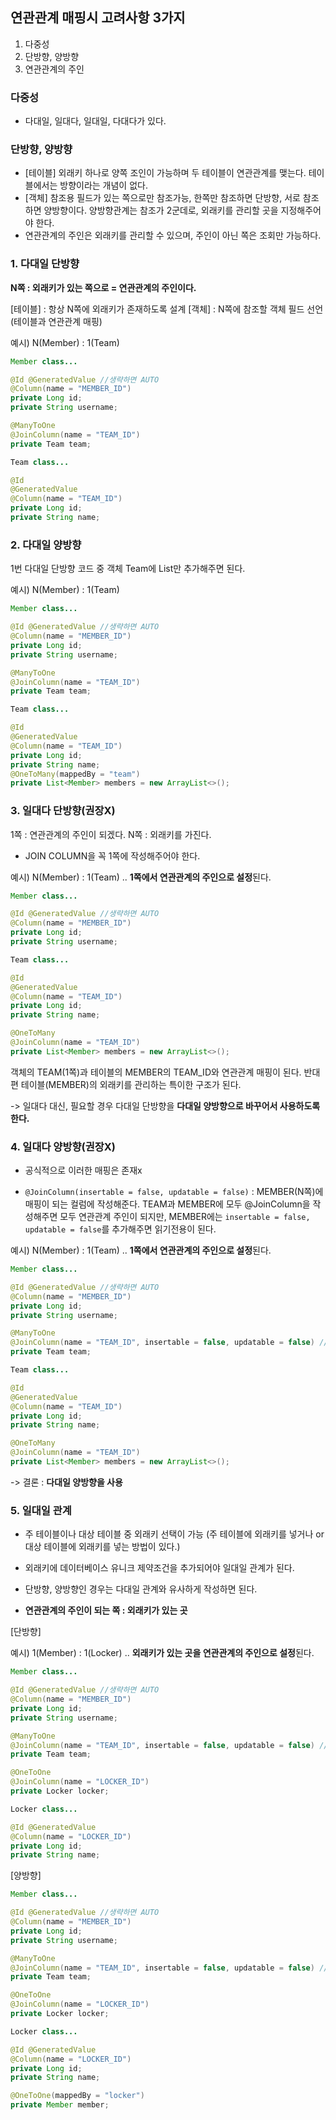 ## 연관관계 매핑시 고려사항 3가지
1. 다중성
2. 단방향, 양방향
3. 연관관계의 주인


### 다중성
- 다대일, 일대다, 일대일, 다대다가 있다. 

### 단방향, 양방향
- [테이블] 외래키 하나로 양쪽 조인이 가능하며 두 테이블이 연관관계를 맺는다. 테이블에서는 방향이라는 개념이 없다.
- [객체] 참조용 필드가 있는 쪽으로만 참조가능, 한쪽만 참조하면 단방향, 서로 참조하면 양방향이다. 양방향관계는 참조가 2군데로, 외래키를 관리할 곳을 지정해주어야 한다.
- 연관관계의 주인은 외래키를 관리할 수 있으며, 주인이 아닌 쪽은 조회만 가능하다.

### 1. 다대일 단방향
**N쪽 : 외래키가 있는 쪽으로 = 연관관계의 주인이다.**

[테이블] : 항상 N쪽에 외래키가 존재하도록 설계
[객체] : N쪽에 참조할 객체 필드 선언(테이블과 연관관계 매핑)

예시) N(Member) : 1(Team)

```java
Member class...

@Id @GeneratedValue //생략하면 AUTO
@Column(name = "MEMBER_ID")
private Long id;
private String username;

@ManyToOne
@JoinColumn(name = "TEAM_ID")
private Team team;
```

```java
Team class...

@Id
@GeneratedValue
@Column(name = "TEAM_ID")
private Long id;
private String name;
```

### 2. 다대일 양방향
1번 다대일 단방향 코드 중 객체 Team에 List<Member>만 추가해주면 된다.

예시) N(Member) : 1(Team)

```java
Member class...

@Id @GeneratedValue //생략하면 AUTO
@Column(name = "MEMBER_ID")
private Long id;
private String username;

@ManyToOne
@JoinColumn(name = "TEAM_ID")
private Team team;
```

```java
Team class...

@Id
@GeneratedValue
@Column(name = "TEAM_ID")
private Long id;
private String name;
@OneToMany(mappedBy = "team")
private List<Member> members = new ArrayList<>();
```


### 3. 일대다 단방향(권장X)
1쪽 : 연관관계의 주인이 되겠다.
N쪽 : 외래키를 가진다.

- JOIN COLUMN을 꼭 1쪽에 작성해주어야 한다.

예시) N(Member) : 1(Team) .. **1쪽에서 연관관계의 주인으로 설정**된다. 

```java
Member class...

@Id @GeneratedValue //생략하면 AUTO
@Column(name = "MEMBER_ID")
private Long id;
private String username;

```

```java
Team class...

@Id
@GeneratedValue
@Column(name = "TEAM_ID")
private Long id;
private String name;

@OneToMany
@JoinColumn(name = "TEAM_ID")
private List<Member> members = new ArrayList<>();
```

객체의 TEAM(1쪽)과 테이블의 MEMBER의 TEAM_ID와 연관관계 매핑이 된다.
반대편 테이블(MEMBER)의 외래키를 관리하는 특이한 구조가 된다.

-> 일대다 대신, 필요할 경우 다대일 단방향을 **다대일 양방향으로 바꾸어서 사용하도록 한다.**



### 4. 일대다 양방향(권장X)

- 공식적으로 이러한 매핑은 존재x

- `@JoinColumn(insertable = false, updatable = false)` : MEMBER(N쪽)에 매핑이 되는 컬럼에 작성해준다. TEAM과 MEMBER에 모두 @JoinColumn을 작성해주면 모두 연관관계 주인이 되지만, MEMBER에는 `insertable = false, updatable = false`를 추가해주면 읽기전용이 된다.

예시) N(Member) : 1(Team) .. **1쪽에서 연관관계의 주인으로 설정**된다. 

```java
Member class...

@Id @GeneratedValue //생략하면 AUTO
@Column(name = "MEMBER_ID")
private Long id;
private String username;

@ManyToOne
@JoinColumn(name = "TEAM_ID", insertable = false, updatable = false) //읽기전용
private Team team;

```

```java
Team class...

@Id
@GeneratedValue
@Column(name = "TEAM_ID")
private Long id;
private String name;

@OneToMany
@JoinColumn(name = "TEAM_ID")
private List<Member> members = new ArrayList<>();
```


-> 결론 : **다대일 양방향을 사용**



### 5. 일대일 관계

- 주 테이블이나 대상 테이블 중 외래키 선택이 가능
(주 테이블에 외래키를 넣거나 or 대상 테이블에 외래키를 넣는 방법이 있다.)

- 외래키에 데이터베이스 유니크 제약조건을 추가되어야 일대일 관계가 된다.

- 단방향, 양방향인 경우는 다대일 관계와 유사하게 작성하면 된다.

- **연관관계의 주인이 되는 쪽 : 외래키가 있는 곳**

[단방향]

예시) 1(Member) : 1(Locker) .. **외래키가 있는 곳을 연관관계의 주인으로 설정**된다. 

```java
Member class...

@Id @GeneratedValue //생략하면 AUTO
@Column(name = "MEMBER_ID")
private Long id;
private String username;

@ManyToOne
@JoinColumn(name = "TEAM_ID", insertable = false, updatable = false) //읽기전용
private Team team;

@OneToOne
@JoinColumn(name = "LOCKER_ID")
private Locker locker;
```

```java
Locker class...

@Id @GeneratedValue
@Column(name = "LOCKER_ID")
private Long id;
private String name;
```



[양방향]


```java
Member class...

@Id @GeneratedValue //생략하면 AUTO
@Column(name = "MEMBER_ID")
private Long id;
private String username;

@ManyToOne
@JoinColumn(name = "TEAM_ID", insertable = false, updatable = false) //읽기전용
private Team team;

@OneToOne
@JoinColumn(name = "LOCKER_ID")
private Locker locker;
```

```java
Locker class...

@Id @GeneratedValue
@Column(name = "LOCKER_ID")
private Long id;
private String name;

@OneToOne(mappedBy = "locker")
private Member member;
```